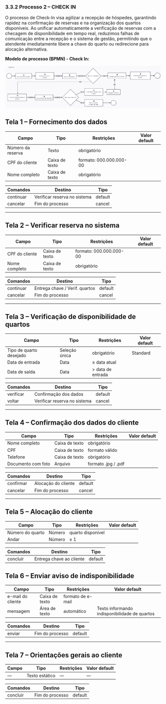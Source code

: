 ### 3.3.2 Processo 2 – CHECK IN

O processo de Check-In visa agilizar a recepção de hóspedes, garantindo rapidez na confirmação de reservas e na organização dos quartos disponíveis. Ao unificar automaticamente a verificação de reservas com a checagem de disponibilidade em tempo real, reduzimos falhas de comunicação entre a recepção e o sistema de gestão, permitindo que o atendente 
imediatamente libere a chave do quarto ou redirecione para alocação alternativa.

**Modelo de processo (BPMN) - Check In:**

![Diagrama - Check In](<../images/Diagrama Processo 2 - Check in.png>)

## Tela 1 – Fornecimento dos dados

| Campo               | Tipo           | Restrições               | Valor default |
|---------------------|----------------|--------------------------|---------------|
| Número da reserva   | Texto          | obrigatório              |               |
| CPF do cliente      | Caixa de texto | formato: 000.000.000-00  |               |
| Nome completo       | Caixa de texto | obrigatório              |               |

| **Comandos** | **Destino**                      | **Tipo** |
|--------------|----------------------------------|----------|
| continuar    | Verificar reserva no sistema     | default  |
| cancelar     | Fim do processo                  | cancel   |

---

## Tela 2 – Verificar reserva no sistema

| Campo           | Tipo           | Restrições                   | Valor default |
|-----------------|----------------|------------------------------|---------------|
| CPF do cliente  | Caixa de texto | formato: 000.000.000-00      |               |
| Nome completo   | Caixa de texto | obrigatório                  |               |

| **Comandos** | **Destino**                        | **Tipo** |
|--------------|------------------------------------|----------|
| continuar    | Entrega chave / Verif. quartos	    | default  |
| cancelar     | Fim do processo                    | cancel   |

---

## Tela 3 – Verificação de disponibilidade de quartos

| Campo                    | Tipo           | Restrições          | Valor default |
|--------------------------|----------------|---------------------|---------------|
| Tipo de quarto desejado  | Seleção única  | obrigatório         | Standard      |
| Data de entrada          | Data           | ≥ data atual        |               |
| Data de saída            | Data           | > data de entrada   |               |

| **Comandos** | **Destino**                         | **Tipo** |
|--------------|-------------------------------------|----------|
| verificar    | Confirmação dos dados               | default  |
| voltar       | Verificar reserva no sistema        | cancel   |

---

## Tela 4 – Confirmação dos dados do cliente

| Campo               | Tipo              | Restrições          | Valor default    |
|---------------------|-------------------|---------------------|------------------|
| Nome completo       | Caixa de texto    | obrigatório         |                  |
| CPF                 | Caixa de texto    | formato válido      |                  |
| Telefone            | Caixa de texto    | obrigatório         |                  |
| Documento com foto  | Arquivo           | formato .jpg / .pdf |                  |

| **Comandos** | **Destino**               | **Tipo** |
|--------------|---------------------------|----------|
| confirmar    | Alocação do cliente       | default  |
| cancelar     | Fim do processo           | cancel   |

---

## Tela 5 – Alocação do cliente

| Campo             | Tipo   | Restrições         | Valor default |
|-------------------|--------|--------------------|---------------|
| Número do quarto  | Número | quarto disponível  |               |
| Andar             | Número | ≥ 1                |               |

| **Comandos** | **Destino**                 | **Tipo** |
|--------------|-----------------------------|----------|
| concluir     | Entrega chave ao cliente    | default  |

## Tela 6 – Enviar aviso de indisponibilidade

| Campo                 | Tipo              | Restrições        | Valor default                             |
|-----------------------|-------------------|-------------------|-------------------------------------------|
| e-mail do cliente     | Caixa de texto    | formato de e-mail |                                           |
| mensagem              | Área de texto     | automático        | Texto informando indisponibilidade de quartos |

| **Comandos** | **Destino**          | **Tipo** |
|--------------|----------------------|----------|
| enviar       | Fim do processo      | default  |

---

## Tela 7 – Orientações gerais ao cliente

| Campo   | Tipo         | Restrições | Valor default |
|---------|--------------|------------|---------------|
| —       | Texto estático | —          | —             |

| **Comandos** | **Destino**          | **Tipo** |
|--------------|----------------------|----------|
| concluir     | Fim do processo      | default  |